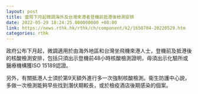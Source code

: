 ```yaml
---
layout: post
title: 當局下月起微調海外及台灣來港者登機前抵港後檢測安排
date: 2022-05-29 18:24:25.000000000 +08:00
link: https://news.rthk.hk/rthk/ch/component/k2/1650704-20220529.htm
categories: rthk
---
```


政府公布下月起，微調適用於由海外地區和台灣坐飛機來港人士，登機前及抵港後的核酸檢測安排，包括只須出示登機前48小時核酸檢測證明，毋須出示化驗所或醫療機構獲ISO 15189認證。

另外，有關抵港人士須於第9天額外進行多一次強制核酸檢測。衞生防護中心說，多做一次檢測能夠早些找到潛伏期較長，或於檢疫酒店後期感染的個案。
